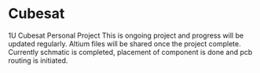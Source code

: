 # Cubesat
1U Cubesat Personal Project 
This is ongoing project and progress will be updated regularly.
Altium files will be shared once the project complete.
Currently schmatic is completed, placement of component is done and pcb routing is initiated.

